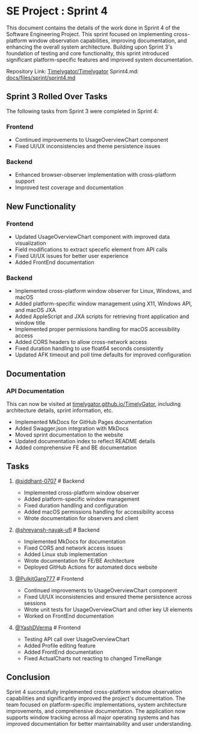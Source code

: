 # SE Project : Sprint 4

This document contains the details of the work done in Sprint 4 of the Software Engineering Project. This sprint focused on implementing cross-platform window observation capabilities, improving documentation, and enhancing the overall system architecture. Building upon Sprint 3's foundation of testing and core functionality, this sprint introduced significant platform-specific features and improved system documentation.

Repository Link: [Timelygator/Timelygator](https://github.com/timelygator/TimelyGator)
Sprint4.md: [docs/files/sprint/sprint4.md](https://github.com/timelygator/TimelyGator/blob/main/docs/files/sprint/Sprint4.md)

## Sprint 3 Rolled Over Tasks

The following tasks from Sprint 3 were completed in Sprint 4:

### Frontend

- Continued improvements to UsageOverviewChart component
- Fixed UI/UX inconsistencies and theme persistence issues

### Backend

- Enhanced browser-observer implementation with cross-platform support
- Improved test coverage and documentation

## New Functionality

### Frontend

- Updated UsageOverviewChart component with improved data visualization
- Field modifications to extract specefic element from API calls
- Fixed UI/UX issues for better user experience
- Added FrontEnd documentation

### Backend

- Implemented cross-platform window observer for Linux, Windows, and macOS
- Added platform-specific window management using X11, Windows API, and macOS JXA
- Added AppleScript and JXA scripts for retrieving front application and window title
- Implemented proper permissions handling for macOS accessibility access
- Added CORS headers to allow cross-network access
- Fixed duration handling to use float64 seconds consistently
- Updated AFK timeout and poll time defaults for improved configuration

## Documentation

### API Documentation

This can now be visited at [timelygator.github.io/TimelyGator](https://timelygator.github.io/TimelyGator/), including architecture details, sprint information, etc.

- Implemented MkDocs for GitHub Pages documentation
- Added Swagger.json integration with MkDocs
- Moved sprint documentation to the website
- Updated documentation index to reflect README details
- Added comprehensive FE and BE documentation

## Tasks

1. [@siddhant-0707](https://github.com/siddhant-0707) # Backend
    - Implemented cross-platform window observer
    - Added platform-specific window management
    - Fixed duration handling and configuration
    - Added macOS permissions handling for accessibility access
    - Wrote documentation for observers and client

2. [@shreyansh-nayak-ufl](https://github.com/shreyansh-nayak-ufl) # Backend
    - Implemented MkDocs for documentation
    - Fixed CORS and network access issues
    - Added Linux stub implementation
    - Wrote documentation for FE/BE Architecture
    - Deployed GitHub Actions for automated docs website

3. [@PulkitGarg777](https://github.com/PulkitGarg777) # Frontend
    - Continued improvements to UsageOverviewChart component
    - Fixed UI/UX inconsistencies and ensured theme persistence across sessions
    - Wrote unit tests for UsageOverviewChart and other key UI elements
    - Worked on FrontEnd documentation

4. [@YashDVerma](https://github.com/YashDVerma) # Frontend
    - Testing API call over UsageOverviewChart 
    - Added Profile editing feature
    - Added FrontEnd documentation
    - Fixed ActualCharts not reacting to changed TimeRange

## Conclusion

Sprint 4 successfully implemented cross-platform window observation capabilities and significantly improved the project's documentation. The team focused on platform-specific implementations, system architecture improvements, and comprehensive documentation. The application now supports window tracking across all major operating systems and has improved documentation for better maintainability and user understanding.
